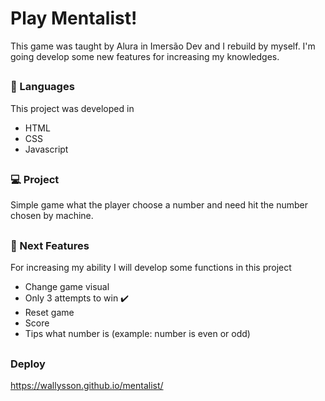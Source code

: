 # Play Mentalist!
This game was taught by Alura in Imersão Dev and I rebuild by myself. I'm going develop some new features for increasing my knowledges.

##

### 🚀 Languages
This project was developed in

  - HTML
  - CSS
  - Javascript

##

### 💻 Project
Simple game what the player choose a number and need hit the number chosen by machine.

##

### 📑 Next Features
For increasing my ability I will develop some functions in this project

- Change game visual 
- Only 3 attempts to win ✔️
- Reset game
- Score
- Tips what number is (example: number is even or odd)

##

### Deploy
https://wallysson.github.io/mentalist/
